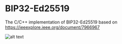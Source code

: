 # BIP32-Ed25519
The C/C++ implementation of BIP32-Ed25519 based on https://ieeexplore.ieee.org/document/7966967

![alt text](https://img.shields.io/badge/build-passing-green.svg)

